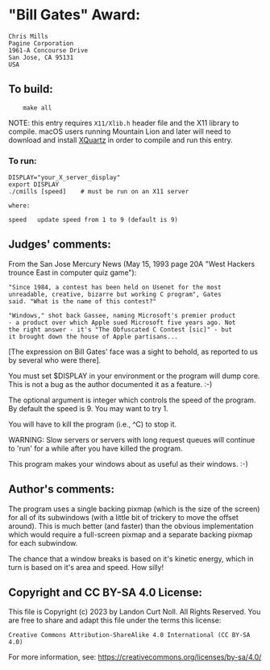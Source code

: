 # "Bill Gates" Award:

	Chris Mills
	Pagine Corporation
	1961-A Concourse Drive
	San Jose, CA 95131
	USA

## To build:

        make all

NOTE: this entry requires `X11/Xlib.h` header file and the X11 library to
compile. macOS users running Mountain Lion and later will need to download and
install [XQuartz](https://www.xquartz.org) in order to compile and run this
entry.

### To run:

    DISPLAY="your_X_server_display" 
    export DISPLAY
    ./cmills [speed]	# must be run on an X11 server

    where:

	speed	update speed from 1 to 9 (default is 9)

## Judges' comments:

From the San Jose Mercury News (May 15, 1993 page 20A "West Hackers 
trounce East in computer quiz game"): 


	"Since 1984, a contest has been held on Usenet for the most
	unreadable, creative, bizarre but working C program", Gates
	said. "What is the name of this contest?"

	"Windows," shot back Gassee, naming Microsoft's premier product
	- a product over which Apple sued Microsoft five years ago. Not
	the right answer - it's "The Obfuscated C Contest [sic]" - but
	it brought down the house of Apple partisans...

[The expression on Bill Gates' face was a sight to behold, as reported
to us by several who were there].

You must set $DISPLAY in your environment or the program will 
dump core.  This is not a bug as the author documented it as
a feature.  :-)

The optional argument is integer which controls the speed of the
program.  By default the speed is 9.  You may want to try 1.

You will have to kill the program (i.e., ^C) to stop it.

WARNING: Slow servers or servers with long request queues will
continue to 'run' for a while after you have killed
the program.

This program makes your windows about as useful as their windows. :-)

## Author's comments:

The program uses a single backing pixmap (which is the size of the
screen) for all of its subwindows (with a little bit of trickery to
move the offset around).  This is much better (and faster) than the
obvious implementation which would require a full-screen pixmap and
a separate backing pixmap for each subwindow.

The chance that a window breaks is based on it's kinetic energy,
which in turn is based on it's area and speed.  How silly!

## Copyright and CC BY-SA 4.0 License:

This file is Copyright (c) 2023 by Landon Curt Noll.  All Rights Reserved.
You are free to share and adapt this file under the terms this license:

    Creative Commons Attribution-ShareAlike 4.0 International (CC BY-SA 4.0)

For more information, see: https://creativecommons.org/licenses/by-sa/4.0/
